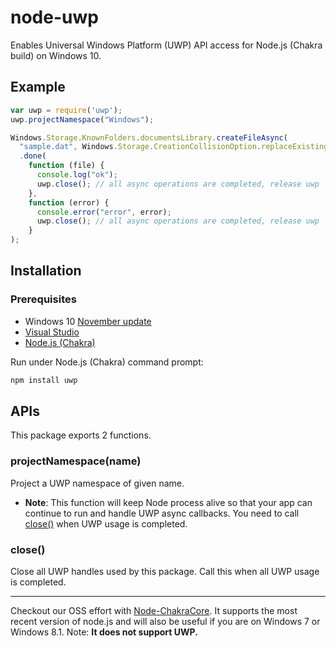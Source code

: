 node-uwp
==========

Enables Universal Windows Platform (UWP) API access for Node.js (Chakra build)
on Windows 10.

Example
-------

```javascript
var uwp = require('uwp');
uwp.projectNamespace("Windows");

Windows.Storage.KnownFolders.documentsLibrary.createFileAsync(
  "sample.dat", Windows.Storage.CreationCollisionOption.replaceExisting)
  .done(
    function (file) {
      console.log("ok");
      uwp.close(); // all async operations are completed, release uwp
    },
    function (error) {
      console.error("error", error);
      uwp.close(); // all async operations are completed, release uwp
    }
);
```

Installation
------------

### Prerequisites

 * Windows 10 [November update](http://windows.microsoft.com/en-us/windows-10/windows-update-faq)
 * [Visual Studio](https://www.visualstudio.com/vs-2015-product-editions)
 * [Node.js (Chakra)](http://aka.ms/node-chakra-installer)

Run under Node.js (Chakra) command prompt:

```sh
npm install uwp
```

APIs
----

This package exports 2 functions.

### projectNamespace(name)

Project a UWP namespace of given name.

* **Note**: This function will keep Node process alive so that your app can
  continue to run and handle UWP async callbacks. You need to call
  [close()](#close) when UWP usage is completed.

<a name="close"></a>
### close()

Close all UWP handles used by this package. Call this when all UWP usage is
completed.

---------------------------------------------------------------------------
Checkout our OSS effort with
[Node-ChakraCore](https://github.com/nodejs/node-chakracore). It supports the
most recent version of node.js and will also be useful if you are on Windows 7
or Windows 8.1. Note: <b>It does not support UWP.</b>
